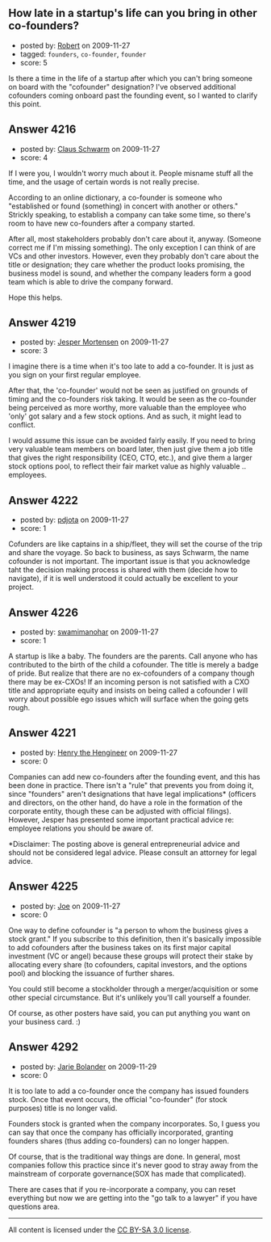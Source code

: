 ## How late in a startup's life can you bring in other co-founders?

- posted by: [Robert](https://stackexchange.com/users/-1/1695-robert) on 2009-11-27
- tagged: `founders`, `co-founder`, `founder`
- score: 5

Is there a time in the life of a startup after which you can't bring someone on board with the "cofounder" designation?  I've observed additional cofounders coming onboard past the founding event, so I wanted to clarify this point.


## Answer 4216

- posted by: [Claus Schwarm](https://stackexchange.com/users/-1/294-claus-schwarm) on 2009-11-27
- score: 4

If I were you, I wouldn't worry much about it. People misname stuff all the time, and the usage of certain words is not really precise.

According to an online dictionary, a co-founder is someone who "established or found (something) in concert with another or others." Strickly speaking, to establish a company can take some time, so there's room to have new co-founders after a company started.

After all, most stakeholders probably don't care about it, anyway. (Someone correct me if I'm missing something). The only exception I can think of are VCs and other investors. However, even they probably don't care about the title or designation; they care whether the product looks promising, the business model is sound, and whether the company leaders form a good team which is able to drive the company forward.

Hope this helps.


## Answer 4219

- posted by: [Jesper Mortensen](https://stackexchange.com/users/-1/1261-jesper-mortensen) on 2009-11-27
- score: 3

I imagine there is a time when it's too late to add a co-founder. It is just as you sign on your first regular employee.

After that, the 'co-founder' would not be seen as justified on grounds of timing and the co-founders risk taking. It would be seen as the co-founder being perceived as more worthy, more valuable than the employee who 'only' got salary and a few stock options. And as such, it might lead to conflict.

I would assume this issue can be avoided fairly easily. If you need to bring very valuable team members on board later, then just give them a job title that gives the right responsibility (CEO, CTO, etc.), and give them a larger stock options pool, to reflect their fair market value as highly valuable .. employees.


## Answer 4222

- posted by: [pdjota](https://stackexchange.com/users/-1/1355-pdjota) on 2009-11-27
- score: 1

Cofunders are like captains in a ship/fleet, they will set the course of the trip and share the voyage. So back to business, as says Schwarm, the name cofounder is not important. The important issue is that you acknowledge taht the decision making process is shared with them (decide how to navigate), if it is well understood it could actually be excellent to your project.


## Answer 4226

- posted by: [swamimanohar](https://stackexchange.com/users/-1/1495-swamimanohar) on 2009-11-27
- score: 1

A startup is like a baby. The founders are the parents. Call anyone who has contributed to
the birth of the child a cofounder. The title is merely a badge of pride. But realize that there are no ex-cofounders of a company though there may be ex-CXOs! If an incoming person is not satisfied with a CXO title and appropriate equity and insists on being called a cofounder I will worry about possible ego issues which will surface when the going gets rough.


## Answer 4221

- posted by: [Henry the Hengineer](https://stackexchange.com/users/-1/1692-henry-the-hengineer) on 2009-11-27
- score: 0

Companies can add new co-founders after the founding event, and this has been done in practice. There isn't a "rule" that prevents you from doing it, since "founders" aren't designations that have legal implications* (officers and directors, on the other hand, do have a role in the formation of the corporate entity, though these can be adjusted with official filings). However, Jesper has presented some important practical advice re: employee relations you should be aware of.

*Disclaimer: The posting above is general entrepreneurial advice and should not be considered legal advice. Please consult an attorney for legal advice.


## Answer 4225

- posted by: [Joe](https://stackexchange.com/users/-1/1572-joe) on 2009-11-27
- score: 0

One way to define cofounder is "a person to whom the business gives a stock grant."  If you subscribe to this definition, then it's basically impossible to add cofounders after the business takes on its first major capital investment (VC or angel) because these groups will protect their stake by allocating every share (to cofounders, capital investors, and the options pool) and blocking the issuance of further shares.

You could still become a stockholder through a merger/acquisition or some other special circumstance.  But it's unlikely you'll call yourself a founder.

Of course, as other posters have said, you can put anything you want on your business card. :)


## Answer 4292

- posted by: [Jarie Bolander](https://stackexchange.com/users/-1/585-jarie-bolander) on 2009-11-29
- score: 0

It is too late to add a co-founder once the company has issued founders stock. Once that event occurs, the official "co-founder" (for stock purposes) title is no longer valid.

Founders stock is granted when the company incorporates. So, I guess you can say that once the company has officially incorporated, granting founders shares (thus adding co-founders) can no longer happen.

Of course, that is the traditional way things are done. In general, most companies follow this practice since it's never good to stray away from the mainstream of corporate governance(SOX has made that complicated).

There are cases that if you re-incorporate a company, you can reset everything but now we are getting into the "go talk to a lawyer" if you have questions area.



---

All content is licensed under the [CC BY-SA 3.0 license](https://creativecommons.org/licenses/by-sa/3.0/).
